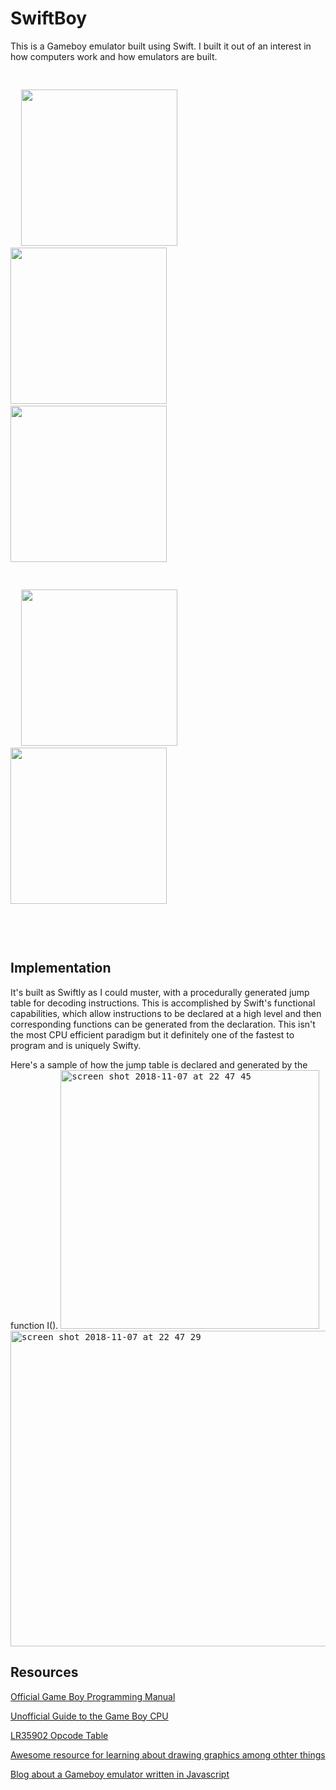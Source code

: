 # SwiftBoy

This is a Gameboy emulator built using Swift. I built it out of an interest in how computers work and how emulators are built.

<kbd>
<p></br></p>
&nbsp;&nbsp;<img src="https://user-images.githubusercontent.com/25492467/48182501-3edca780-e2e0-11e8-9692-29304d400a04.PNG" width="250" />&nbsp;&nbsp;&nbsp;&nbsp;&nbsp;&nbsp;<img src="https://user-images.githubusercontent.com/25492467/48182508-44d28880-e2e0-11e8-8d34-fdfbe03af67f.PNG" width="250" />&nbsp;&nbsp;&nbsp;&nbsp;&nbsp;&nbsp;&nbsp;<img src="https://user-images.githubusercontent.com/25492467/48182513-48fea600-e2e0-11e8-8cce-be14d1adc330.PNG" width="250" />
<p></br></p>
&nbsp;&nbsp;<img src="https://user-images.githubusercontent.com/25492467/48182516-4b610000-e2e0-11e8-9fd5-36ed803ad6ef.PNG" width="250" />&nbsp;&nbsp;&nbsp;&nbsp;&nbsp;&nbsp;<img src="https://user-images.githubusercontent.com/25492467/48182520-4d2ac380-e2e0-11e8-9163-12b4ec7732ed.PNG" width="250" />
<p></br></p>
</kbd>
<p></br></p>

## Implementation
It's built as Swiftly as I could muster, with a procedurally generated jump table for decoding instructions.
This is accomplished by Swift's functional capabilities, which allow instructions to be declared at a high level and then
corresponding functions can be generated from the declaration. This isn't the most CPU efficient paradigm but it definitely
one of the fastest to program and is uniquely Swifty.

Here's a sample of how the jump table is declared and generated by the function I().
<kbd>
<img width="414" alt="screen shot 2018-11-07 at 22 47 45" src="https://user-images.githubusercontent.com/25492467/48182195-2e77fd00-e2df-11e8-84e3-8bd7e8744a15.png">
<img width="505" alt="screen shot 2018-11-07 at 22 47 29" src="https://user-images.githubusercontent.com/25492467/48182194-2d46d000-e2df-11e8-920f-48068d305a77.png">
</kbd>
## Resources

[Official Game Boy Programming Manual](http://www.chrisantonellis.com/files/gameboy/gb-programming-manual.pdf)

[Unofficial Guide to the Game Boy CPU](http://marc.rawer.de/Gameboy/Docs/GBCPUman.pdf)

[LR35902 Opcode Table](http://www.pastraiser.com/cpu/gameboy/gameboy_opcodes.html)

[Awesome resource for learning about drawing graphics among othter things](http://www.codeslinger.co.uk/pages/projects/gameboy.html)

[Blog about a Gameboy emulator written in Javascript](imrannazar.com/GameBoy-Emulation-in-JavaScript)
